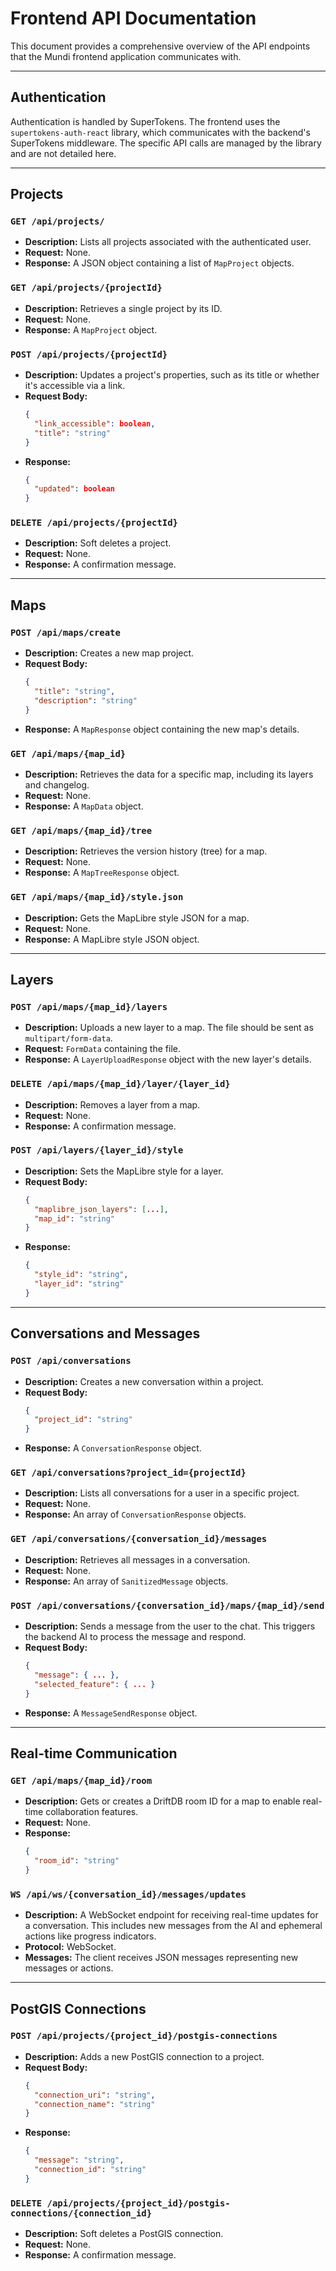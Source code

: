 # Frontend API Documentation

This document provides a comprehensive overview of the API endpoints that the Mundi frontend application communicates with.

---

## Authentication

Authentication is handled by SuperTokens. The frontend uses the `supertokens-auth-react` library, which communicates with the backend's SuperTokens middleware. The specific API calls are managed by the library and are not detailed here.

---

## Projects

### `GET /api/projects/`

-   **Description:** Lists all projects associated with the authenticated user.
-   **Request:** None.
-   **Response:** A JSON object containing a list of `MapProject` objects.

### `GET /api/projects/{projectId}`

-   **Description:** Retrieves a single project by its ID.
-   **Request:** None.
-   **Response:** A `MapProject` object.

### `POST /api/projects/{projectId}`

-   **Description:** Updates a project's properties, such as its title or whether it's accessible via a link.
-   **Request Body:**
    ```json
    {
      "link_accessible": boolean,
      "title": "string"
    }
    ```
-   **Response:**
    ```json
    {
      "updated": boolean
    }
    ```

### `DELETE /api/projects/{projectId}`

-   **Description:** Soft deletes a project.
-   **Request:** None.
-   **Response:** A confirmation message.

---

## Maps

### `POST /api/maps/create`

-   **Description:** Creates a new map project.
-   **Request Body:**
    ```json
    {
      "title": "string",
      "description": "string"
    }
    ```
-   **Response:** A `MapResponse` object containing the new map's details.

### `GET /api/maps/{map_id}`

-   **Description:** Retrieves the data for a specific map, including its layers and changelog.
-   **Request:** None.
-   **Response:** A `MapData` object.

### `GET /api/maps/{map_id}/tree`

-   **Description:** Retrieves the version history (tree) for a map.
-   **Request:** None.
-   **Response:** A `MapTreeResponse` object.

### `GET /api/maps/{map_id}/style.json`

-   **Description:** Gets the MapLibre style JSON for a map.
-   **Request:** None.
-   **Response:** A MapLibre style JSON object.

---

## Layers

### `POST /api/maps/{map_id}/layers`

-   **Description:** Uploads a new layer to a map. The file should be sent as `multipart/form-data`.
-   **Request:** `FormData` containing the file.
-   **Response:** A `LayerUploadResponse` object with the new layer's details.

### `DELETE /api/maps/{map_id}/layer/{layer_id}`

-   **Description:** Removes a layer from a map.
-   **Request:** None.
-   **Response:** A confirmation message.

### `POST /api/layers/{layer_id}/style`

-   **Description:** Sets the MapLibre style for a layer.
-   **Request Body:**
    ```json
    {
      "maplibre_json_layers": [...],
      "map_id": "string"
    }
    ```
-   **Response:**
    ```json
    {
      "style_id": "string",
      "layer_id": "string"
    }
    ```

---

## Conversations and Messages

### `POST /api/conversations`

-   **Description:** Creates a new conversation within a project.
-   **Request Body:**
    ```json
    {
      "project_id": "string"
    }
    ```
-   **Response:** A `ConversationResponse` object.

### `GET /api/conversations?project_id={projectId}`

-   **Description:** Lists all conversations for a user in a specific project.
-   **Request:** None.
-   **Response:** An array of `ConversationResponse` objects.

### `GET /api/conversations/{conversation_id}/messages`

-   **Description:** Retrieves all messages in a conversation.
-   **Request:** None.
-   **Response:** An array of `SanitizedMessage` objects.

### `POST /api/conversations/{conversation_id}/maps/{map_id}/send`

-   **Description:** Sends a message from the user to the chat. This triggers the backend AI to process the message and respond.
-   **Request Body:**
    ```json
    {
      "message": { ... },
      "selected_feature": { ... }
    }
    ```
-   **Response:** A `MessageSendResponse` object.

---

## Real-time Communication

### `GET /api/maps/{map_id}/room`

-   **Description:** Gets or creates a DriftDB room ID for a map to enable real-time collaboration features.
-   **Request:** None.
-   **Response:**
    ```json
    {
      "room_id": "string"
    }
    ```

### `WS /api/ws/{conversation_id}/messages/updates`

-   **Description:** A WebSocket endpoint for receiving real-time updates for a conversation. This includes new messages from the AI and ephemeral actions like progress indicators.
-   **Protocol:** WebSocket.
-   **Messages:** The client receives JSON messages representing new messages or actions.

---

## PostGIS Connections

### `POST /api/projects/{project_id}/postgis-connections`

-   **Description:** Adds a new PostGIS connection to a project.
-   **Request Body:**
    ```json
    {
      "connection_uri": "string",
      "connection_name": "string"
    }
    ```
-   **Response:**
    ```json
    {
      "message": "string",
      "connection_id": "string"
    }
    ```

### `DELETE /api/projects/{project_id}/postgis-connections/{connection_id}`

-   **Description:** Soft deletes a PostGIS connection.
-   **Request:** None.
-   **Response:** A confirmation message.
